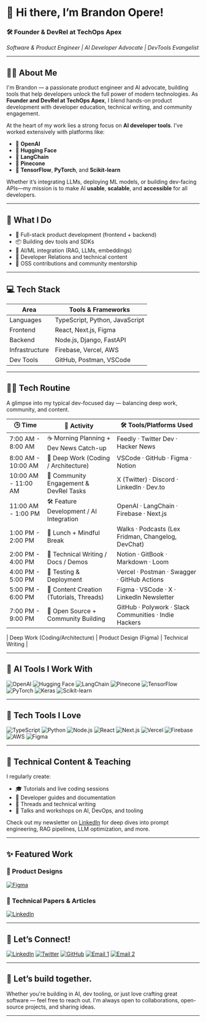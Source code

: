 # 👋 Hi there, I’m Brandon Opere!

### 🛠️ Founder & DevRel at TechOps Apex  
*Software & Product Engineer | AI Developer Advocate | DevTools Evangelist*

---

## 👨‍💻 About Me

I'm Brandon — a passionate product engineer and AI advocate, building tools that help developers unlock the full power of modern technologies. As **Founder and DevRel at TechOps Apex**, I blend hands-on product development with developer education, technical writing, and community engagement.

At the heart of my work lies a strong focus on **AI developer tools**. I’ve worked extensively with platforms like:

- 🧠 **OpenAI**
- 🤗 **Hugging Face**
- 🔗 **LangChain**
- 🌲 **Pinecone**
- 🧪 **TensorFlow**, **PyTorch**, and **Scikit-learn**

Whether it’s integrating LLMs, deploying ML models, or building dev-facing APIs—my mission is to make AI **usable**, **scalable**, and **accessible** for all developers.

---

## 🧩 What I Do

- 🔧 Full-stack product development (frontend + backend)
- 📦 Building dev tools and SDKs
- 🧠 AI/ML integration (RAG, LLMs, embeddings)
- 📣 Developer Relations and technical content
- 🧪 OSS contributions and community mentorship

---

## 💻 Tech Stack

| Area             | Tools & Frameworks |                                                         
|------------------|--------------------|
| Languages        | TypeScript, Python, JavaScript |          
| Frontend         | React, Next.js, Figma |                   
| Backend          | Node.js, Django, FastAPI |
| Infrastructure   | Firebase, Vercel, AWS |
| Dev Tools        | GitHub, Postman, VSCode |

---

## 🧘‍♂️ Tech Routine

A glimpse into my typical dev-focused day — balancing deep work, community, and content.

| 🕒 Time              | 🔧 Activity                               | 🛠️ Tools/Platforms Used                                  |
|---------------------|-------------------------------------------|-----------------------------------------------------------|
| 7:00 AM - 8:00 AM   | ☕ Morning Planning + Dev News Catch-up    | Feedly · Twitter Dev · Hacker News                        |
| 8:00 AM - 10:00 AM  | 🧱 Deep Work (Coding / Architecture)       | VSCode · GitHub · Figma · Notion                          |
| 10:00 AM - 11:00 AM | 💬 Community Engagement & DevRel Tasks     | X (Twitter) · Discord · LinkedIn · Dev.to                 |
| 11:00 AM - 1:00 PM  | 🛠️ Feature Development / AI Integration    | OpenAI · LangChain · Firebase · Next.js                   |
| 1:00 PM - 2:00 PM   | 🥗 Lunch + Mindful Break                   | Walks · Podcasts (Lex Fridman, Changelog, DevChat)        |
| 2:00 PM - 4:00 PM   | 📄 Technical Writing / Docs / Demos        | Notion · GitBook · Markdown · Loom                        |
| 4:00 PM - 5:00 PM   | 🧪 Testing & Deployment                    | Vercel · Postman · Swagger · GitHub Actions               |
| 5:00 PM - 6:00 PM   | 📣 Content Creation (Tutorials, Threads)   | Figma · VSCode · X · LinkedIn Newsletter                  |
| 7:00 PM - 9:00 PM   | 🚀 Open Source + Community Building        | GitHub · Polywork · Slack Communities · Indie Hackers     |

| Deep Work (Coding/Architecture) | Product Design (Figma) | Technical Writing |


---

## 🧠 AI Tools I Work With

![OpenAI](https://img.shields.io/badge/OpenAI-Logo-blue)
![Hugging Face](https://img.shields.io/badge/Hugging%20Face-Logo-yellow)
![LangChain](https://img.shields.io/badge/LangChain-Logo-green)
![Pinecone](https://img.shields.io/badge/Pinecone-Logo-orange)
![TensorFlow](https://img.shields.io/badge/TensorFlow-Logo-orange)
![PyTorch](https://img.shields.io/badge/PyTorch-Logo-red)
![Keras](https://img.shields.io/badge/Keras-Logo-red)
![Scikit-learn](https://img.shields.io/badge/Scikit--learn-Logo-lightblue)

---

## 🧪 Tech Tools I Love

![TypeScript](https://img.shields.io/badge/TypeScript-007ACC?style=for-the-badge&logo=typescript&logoColor=white)
![Python](https://img.shields.io/badge/Python-3776AB?style=for-the-badge&logo=python&logoColor=white)
![Node.js](https://img.shields.io/badge/Node.js-339933?style=for-the-badge&logo=node.js&logoColor=white)
![React](https://img.shields.io/badge/React-61DAFB?style=for-the-badge&logo=react&logoColor=white)
![Next.js](https://img.shields.io/badge/Next.js-000000?style=for-the-badge&logo=next.js&logoColor=white)
![Vercel](https://img.shields.io/badge/Vercel-000000?style=for-the-badge&logo=vercel&logoColor=white)
![Firebase](https://img.shields.io/badge/Firebase-FFCA28?style=for-the-badge&logo=firebase&logoColor=white)
![AWS](https://img.shields.io/badge/AWS-232F3E?style=for-the-badge&logo=amazon-aws&logoColor=white)
![Figma](https://img.shields.io/badge/Figma-F24E1E?style=for-the-badge&logo=figma&logoColor=white)

---

## 🧠 Technical Content & Teaching

I regularly create:

- 🎓 Tutorials and live coding sessions
- 📘 Developer guides and documentation
- 🧵 Threads and technical writing
- 📢 Talks and workshops on AI, DevOps, and tooling

Check out my newsletter on [LinkedIn](https://www.linkedin.com/newsletters/7081154412504580096/) for deep dives into prompt engineering, RAG pipelines, LLM optimization, and more.

---

## ✨ Featured Work

### 🎨 Product Designs  
[![Figma](https://img.shields.io/badge/Figma-Designs-F24E1E?style=for-the-badge&logo=figma&logoColor=white)](https://www.figma.com/files/team/1482020214592213485/project/351738033/Team-project?fuid=1405145540238941784)

### 📰 Technical Papers & Articles  
[![LinkedIn](https://img.shields.io/badge/LinkedIn-Newsletter-0A66C2?style=for-the-badge&logo=linkedin&logoColor=white)](https://www.linkedin.com/newsletters/7081154412504580096/)

---

## 🤝 Let’s Connect!

[![LinkedIn](https://img.shields.io/badge/LinkedIn-0A66C2?style=for-the-badge&logo=linkedin&logoColor=white)](https://www.linkedin.com/in/brandon-opere-14b5a5203/)
[![Twitter](https://img.shields.io/badge/Twitter-1DA1F2?style=for-the-badge&logo=twitter&logoColor=white)](https://x.com/opere_brandon)
[![GitHub](https://img.shields.io/badge/GitHub-181717?style=for-the-badge&logo=github&logoColor=white)](https://github.com/teambits009)
[![Email 1](https://img.shields.io/badge/Email-brandonopere6@gmail.com-D14836?style=for-the-badge&logo=gmail&logoColor=white)](mailto:brandonopere6@gmail.com)
[![Email 2](https://img.shields.io/badge/Email-brandon@techopssapex.com-D14836?style=for-the-badge&logo=gmail&logoColor=white)](mailto:brandon@techopssapex.com)

---

## 💬 Let’s build together.

Whether you're building in AI, dev tooling, or just love crafting great software — feel free to reach out. I'm always open to collaborations, open-source projects, and sharing ideas.

---
